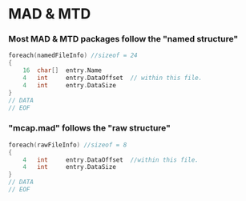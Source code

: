 # MAD & MTD 

### Most MAD & MTD packages follow the "named structure"
```c
foreach(namedFileInfo) //sizeof = 24
{
    16  char[]  entry.Name
    4   int     entry.DataOffset  // within this file.
    4   int     entry.DataSize
}
// DATA
// EOF
```

### "mcap.mad" follows the "raw structure"
```c
foreach(rawFileInfo) //sizeof = 8
{
    4   int     entry.DataOffset  //within this file.
    4   int     entry.DataSize
}
// DATA
// EOF
```